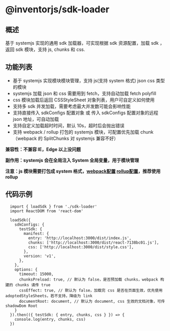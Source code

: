 # @inventorjs/sdk-loader

## 概述
基于 systemjs 实现的通用 sdk 加载器，可实现根据 sdk 资源配置，加载 sdk ，返回 sdk 模块，支持 js, chunks 和 css.

## 功能列表
* 基于 systemjs 实现模块模块管理，支持 js(支持 system 格式) json css 类型的模块
* systemjs 加载 json 和 css 需要用到 fetch，支持自动加载 fetch polyfill
* css 模块加载后返回 CSSStyleSheet 对象列表，用户可自定义如何使用
* 支持多 sdk 并发加载，需要考虑最大并发数可能会影响性能
* 支持直接传入 sdkConfigs 配置对象 或 传入 sdkConfigs 配置对象的远程 json 地址，可自动加载
* 支持自定义加载超时时间，默认 10s，超时后会抛出错误
* 支持 webpack / rollup 打包的 systemjs 模块，可配置优先加载 chunk（webpack 的 SplitChunks 对 systemjs 兼容不好）

**兼容性：不兼容 IE，Edge 以上没问题**

**副作用：systemjs 会在全局注入 System 全局变量，用于模块管理**

**注意：js 模块需要打包成 system 格式，[webpack配置](https://webpack.js.org/configuration/output/#type-system) [rollup配置](https://rollupjs.org/configuration-options/#output-format)，推荐使用 rollup**

## 代码示例
```
  import { loadSdk } from './sdk-loader'
  import ReactDOM from 'react-dom'

  loadSdk({
    sdkConfigs: {
      testSdk: {
        manifest: {
          entry: 'http://localhost:3000/dist/index.js',
          chunks: ['http://localhost:3000/dist/react-7138bc01.js'],
          css: ['http://localhost:3000/dist/style.css'],
        },
        version: 'v1',
      },
    },
    options: {
      timeout: 15000,
      chunksPreload: true, // 默认为 false，是否预加载 chunks，webpack 构建的 chunks 请传 true
      cssEffect: true, // 默认为 false，加载完 css 是否在页面生效，优先使用 adoptedStyleSheets，若不支持，降级为 link
      documentRoot: document, // 默认为 document, css 生效的文档对象，可传 shadowDom Root
    }
  }).then(({ testSdk: { entry, chunks, css } }) => {
    console.log(entry, chunks, css)
  })
```


